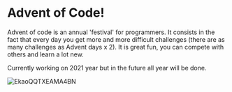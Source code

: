 # Advent of Code!
Advent of code is an annual 'festival' for programmers. It consists in the fact that every day you get more and more difficult challenges (there are as many challenges as Advent days x 2). It is great fun, you can compete with others and learn a lot new.

Currently working on 2021 year but in the future all year will be done.

</n>

![EkaoQQTXEAMA4BN](https://user-images.githubusercontent.com/93099511/155577348-35a1bb63-b584-4296-8675-d8eb5463b530.jpeg)
